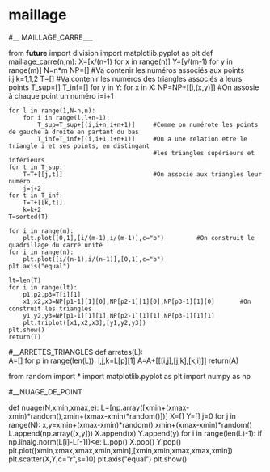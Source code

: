 # maillage

#__ MAILLAGE_CARRE___

from __future__ import division 
import matplotlib.pyplot as plt 
def maillage_carre(n,m):
    X=[x/(n-1) for x in range(n)]
    Y=[y/(m-1) for y in range(m)]
    N=n*m
    NP=[]       #Va contenir les numéros associés aux points 
    i,j,k=1,1,2
    T=[]        #Va contenir les numéros des triangles associés à leurs points
    T_sup=[]
    T_inf=[]
    for y in Y:
        for x in X:
            NP=NP+[[i,(x,y)]]       #On assosie à chaque point un numéro
            i=i+1
    
    for l in range(1,N-n,n):        
        for i in range(l,l+n-1):
            T_sup=T_sup+[(i,i+n,i+n+1)]     #Comme on numérote les points de gauche à droite en partant du bas
            T_inf=T_inf+[(i,i+1,i+n+1)]     #On a une relation etre le triangle i et ses points, en distingant 
                                            #les triangles supérieurs et inférieurs
    for t in T_sup:
        T=T+[[j,t]]                         #On associe aux triangles leur numéro
        j=j+2
    for t in T_inf:
        T=T+[[k,t]]
        k=k+2
    T=sorted(T)
    
    for i in range(m):
        plt.plot([0,1],[i/(m-1),i/(m-1)],c="b")         #On construit le quadrillage du carré unité
    for i in range(n):
        plt.plot([i/(n-1),i/(n-1)],[0,1],c="b")
    plt.axis("equal")
    
    lt=len(T)
    for i in range(lt):
        p1,p2,p3=T[i][1]
        x1,x2,x3=NP[p1-1][1][0],NP[p2-1][1][0],NP[p3-1][1][0]       #On construit les triangles
        y1,y2,y3=NP[p1-1][1][1],NP[p2-1][1][1],NP[p3-1][1][1]
        plt.triplot([x1,x2,x3],[y1,y2,y3])
    plt.show()
    return(T)

#__ARRETES_TRIANGLES
def arretes(L):     
    A=[]
    for p in range(len(L)):
        i,j,k=L[p][1]
        A=A+[[[i,j],[j,k],[k,i]]]
    return(A)
    
from random import *
import matplotlib.pyplot as plt
import numpy as np

#__NUAGE_DE_POINT

def nuage(N,xmin,xmax,e):
    L=[np.array([xmin+(xmax-xmin)*random(),xmin+(xmax-xmin)*random()])]
    X=[]
    Y=[]
    j=0
    for j in range(N):
        x,y=xmin+(xmax-xmin)*random(),xmin+(xmax-xmin)*random()
        L.append(np.array([x,y]))
        X.append(x)
        Y.append(y)
        for i in range(len(L)-1):
            if np.linalg.norm(L[i]-L[-1])<e:
                L.pop()
                X.pop()
                Y.pop()
    plt.plot([xmin,xmax,xmax,xmin,xmin],[xmin,xmin,xmax,xmax,xmin])    
    plt.scatter(X,Y,c="r",s=10)
    plt.axis("equal")
    plt.show()
